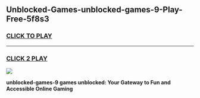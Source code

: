 
## Unblocked-Games-unblocked-games-9-Play-Free-5f8s3
<h3>
<a href="https://premium76.site?title=unblocked-games-9&ref=23A">CLICK TO PLAY</a></h3>
<hr>

<h3>
<a href="https://premium76.site?title=unblocked-games-9&ref=23A">CLICK 2 PLAY</a>
  
</h3>

<a href="https://premium76.site?title=unblocked-games-9&ref=23A"><img src="https://clearcache.store/games.png"></a>


**unblocked-games-9 games unblocked: Your Gateway to Fun and Accessible Online Gaming**
